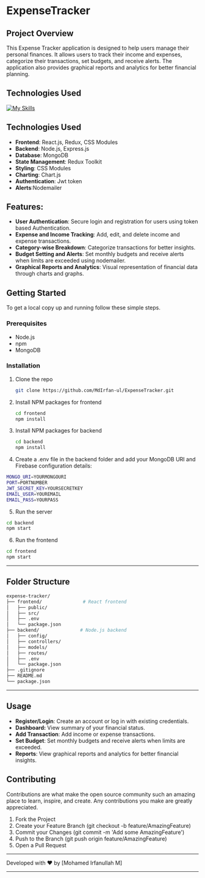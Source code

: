 # ExpenseTracker

## Project Overview
This Expense Tracker application is designed to help users manage their personal finances. It allows users to track their income and expenses, categorize their transactions, set budgets, and receive alerts. The application also provides graphical reports and analytics for better financial planning.

## Technologies Used

[![My Skills](https://skillicons.dev/icons?i=js,html,css,react,redux,nodejs,express,mongodb,postman,git,github)](https://skillicons.dev)


## Technologies Used
- **Frontend**: React.js, Redux, CSS Modules
- **Backend**: Node.js, Express.js
- **Database**: MongoDB
- **State Management**: Redux Toolkit
- **Styling**: CSS Modules
- **Charting**: Chart.js
- **Authentication**: Jwt token
- **Alerts**:Nodemailer

## Features:

- **User Authentication**: Secure login and registration for users using token based Authentication.
- **Expense and Income Tracking**: Add, edit, and delete income and expense transactions.
- **Category-wise Breakdown**: Categorize transactions for better insights.
- **Budget Setting and Alerts**: Set monthly budgets and receive alerts when limits are exceeded using nodemailer.
- **Graphical Reports and Analytics**: Visual representation of financial data through charts and graphs.

## Getting Started
To get a local copy up and running follow these simple steps.

### Prerequisites
- Node.js
- npm
- MongoDB

### Installation
1. Clone the repo
   ```sh
   git clone https://github.com/MdIrfan-ul/ExpenseTracker.git
   ```
2. Install NPM packages for frontend
    ```sh
    cd frontend
    npm install
    ```
3. Install NPM packages for backend
    ```sh
    cd backend
    npm install
    ```
4. Create a .env file in the backend folder and add your MongoDB URI and Firebase configuration details:

```sh
MONGO_URI=YOURMONGOURI
PORT=PORTNUMBER
JWT_SECRET_KEY=YOURSECRETKEY
EMAIL_USER=YOUREMAIL
EMAIL_PASS=YOURPASS
```
5. Run the server
```sh
cd backend
npm start
```
6. Run the frontend
```sh
cd frontend
npm start
```
___
## Folder Structure
```sh
expense-tracker/
├── frontend/               # React frontend
│   ├── public/
│   ├── src/
│   ├── .env
│   └── package.json
├── backend/               # Node.js backend
│   ├── config/
│   ├── controllers/
│   ├── models/
│   ├── routes/
│   ├── .env
│   └── package.json
├── .gitignore
├── README.md
└── package.json
```
___

## Usage

- **Register/Login**: Create an account or log in with existing credentials.
- **Dashboard:** View summary of your financial status.
- **Add Transaction**: Add income or expense transactions.
- **Set Budget**: Set monthly budgets and receive alerts when limits are exceeded.
- **Reports**: View graphical reports and analytics for better financial insights.

## Contributing

Contributions are what make the open source community such an amazing place to learn, inspire, and create. Any contributions you make are greatly appreciated.

1. Fork the Project
2. Create your Feature Branch (git checkout -b feature/AmazingFeature)
3. Commit your Changes (git commit -m 'Add some AmazingFeature')
4. Push to the Branch (git push origin feature/AmazingFeature)
5. Open a Pull Request

___

Developed with ❤️ by [Mohamed Irfanullah M]

___